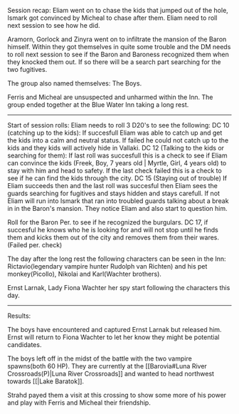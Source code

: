 Session recap:
Eliam went on to chase the kids that jumped out of the hole, Ismark got convinced by Micheal to chase after them. Eliam need to roll next session to see how he did.

Aramorn, Gorlock and Zinyra went on to infiltrate the mansion of the Baron himself. Within they got themselves in quite some trouble and the DM needs to roll next session to see if the Baron and Baroness recognized them when they knocked them out. If so there will be a search part searching for the two fugitives. 

The group also named themselves: The Boys. 

Ferris and Micheal are unsuspected and unharmed within the Inn. The group ended together at the Blue Water Inn taking a long rest.

---
Start of session rolls:
Eliam needs to roll 3 D20's to see the following:
DC 10 (catching up to the kids): If succesfull Eliam was able to catch up and  get the kids into a calm and neutral status. If failed he could not catch up to the kids and they kids will actively hide in Vallaki.
DC 12 (Talking to the kids or searching for them): If last roll was succesfull this is a check to see if Eliam can convince the kids (Freek, Boy, 7 years old | Myrtle, Girl, 4 years old) to stay with him and head to safety. If the last check failed this is a check to see if he can find the kids through the city.
DC 15 (Staying out of trouble) If Eliam succeeds then and the last roll was succesful then Eliam sees the guards searching for fugitives and stays hidden and stays carefull. If not Eliam will run into Ismark that ran into troubled guards talking about a break in in the Baron's mansion. They notice Eliam and also start to question him. 

Roll for the Baron Per. to see if he recognized the burgulars. DC 17, if succesful he knows who he is looking for and will not stop until he finds them and kicks them out of the city and removes them from their wares. (Failed per. check)

The day after the long rest the following characters can be seen in the Inn: Rictavio(legendary vampire hunter Rudolph van Richten) and his pet monkey(Picollo), Nikolai and Karl(Wachter brothers).

Ernst Larnak, Lady Fiona Wachter her spy start following the characters this day.

---
Results:

The boys have encountered and captured Ernst Larnak but released him. Ernst will return to Fiona Wachter to let her know they might be potential candidates.

The boys left off in the midst of the battle with the two vampire spawns(both 60 HP). They are currently at the [[Barovia#Luna River Crossroads(P)|Luna River Crossroads]] and wanted to head northwest towards [[|Lake Baratok]].

Strahd payed them a visit at this crossing to show some more of his power and play with Ferris and Micheal their friendship.


